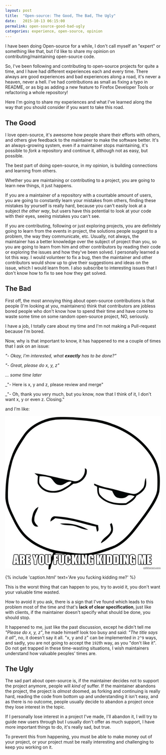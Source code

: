 ```yaml
---
layout: post
title:  "Open-source: The Good, The Bad, The Ugly"
date:   2015-10-13 06:15:00
permalink: open-source-good-bad-ugly
categories: experience, open-source, opinion
---
```


I have been doing Open-source for a while, I don't call myself an "expert" or something like that,
but I'd like to share my opinion on contributing/maintaining open-source code.

So, I've been following and contributing to open-source projects for quite a time,
and I have had different experiences each and every time. There always are good experiences and bad experiences
along a road, it's never a heaven, never a hell. I've had contributions as small as fixing a typo in README, or as big
as adding a new feature to Firefox Developer Tools or refactoring a whole repository!

Here I'm going to share my experiences and what I've learned along the way that you should consider
if you want to take this road.

The Good
--------

I love open-source, it's awesome how people share their efforts with others, and others give feedback to
the maintainer to make the software better. It's an always-growing system, even if a maintainer stops maintaining,
it's possible to _fork_ a repository and continue it, although not as easy, but possible.

The best part of doing open-source, in my opinion, is building connections and learning from others.

Whether you are maintaining or contributing to a project, you are going to learn new things, it just happens.

If you are a maintainer of a repository with a countable amount of users, you are going to constantly learn your mistakes from others,
finding these mistakes by yourself is really hard, because you can't easily look at a subject _the other way_,
but users have this potential to look at your code with their eyes, seeing mistakes you can't see.

If you are contributing, following or just exploring projects, you are definitely going to learn from the events in project, the solutions people suggest to a problem,
the way they communicate, etc.
Usually, not always, the maintainer has a better knowledge over the subject of project than you, so you are going to learn from him and other contributors
by reading their code or exploring the issues and how they've been solved. I personally learned a lot this way. I would volunteer to fix a bug, then the maintainer and other contributors would show up to give their suggestions and ideas on the issue, which I would learn from. I also subscribe to interesting issues that I don't know how to fix to see how they get solved.

The Bad
-------

First off, the most annoying thing about open-source contributions is that people (I'm looking at you, maintainers) think
that contributors are jobless bored people who don't know how to spend their time and have come to waste some time on some random open-source project, NO, seriously.

I have a job, I totally care about my time and I'm not making a Pull-request because I'm bored.

Now, why is that important to know, it has happened to me a couple of times that I ask on an issue:

_"- Okay, I'm interested, what **exactly** has to be done?"_

_"- Great, please do x, y, z"_

_... some time later_

_"- Here is x, y and z, please review and merge"

_"- Oh, thank you very much, but you know, now that I think of it, I don't want x, y or even z. Closing."

and I'm like:

![Are you kidding me?](/img/are-you-kidding-me.jpg)

{% include 'caption.html' text='Are you fucking kidding me?' %}

This is the worst thing that can happen to you, try to avoid it, you don't want your valuable time wasted.

How to avoid it you ask, there is a sign that I've found which leads to this problem most of the time and that's **lack of clear specification**, just like with clients, if the maintainer doesn't specify what should be done, you should stop.

It happened to me, just like the past discussion, except he didn't tell me _"Please do x, y, z"_, he made himself look
too busy and said: _"The title says it all"_, no, it doesn't say it all. "x, y and z" can be implemented in `2^9` ways, and sadly,
you are not going to accept the `192`th way, as you "don't like it". Do not get trapped in these time-wasting situations, I wish maintainers understand how valuable peoples' times are.

The Ugly
--------

The sad part about open-source is, if the maintainer decides not to support the project anymore,
people will _kind of_ suffer. If the maintainer abandons the project, the project is *almost* doomed, as forking and continuing is really hard, reading the code from bottom up and understanding it isn't easy, and as there is no outcome, people usually decide to abandon a project once they lose interest in the topic.

If I personally lose interest in a project I've made, I'll abandon it, I will try to guide new users through but I usually
don't offer as much support, I have more important things to do, it's really sad, but true.

To prevent this from happening, you must be able to make money out of your project, or your project must be really interesting
and challenging to keep you working on it.
